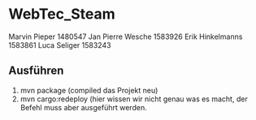 # WebTec_Steam

Marvin Pieper 1480547
Jan Pierre Wesche 1583926
Erik Hinkelmanns 1583861
Luca Seliger 1583243


## Ausführen
1. mvn package (compiled das Projekt neu)
2. mvn cargo:redeploy (hier wissen wir nicht genau was es macht, der Befehl muss aber ausgeführt werden. 

